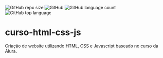 ![GitHub repo size](https://img.shields.io/github/repo-size/diegosousaDev/curso-html-css-js) 
![GitHub](https://img.shields.io/github/license/diegosousaDev/curso-html-css-js) 
![GitHub language count](https://img.shields.io/github/languages/count/diegosousaDev/curso-html-css-js) 
![GitHub top language](https://img.shields.io/github/languages/top/diegosousaDev/curso-html-css-js)

# curso-html-css-js

Criação de website utilizando HTML, CSS e Javascript baseado no curso da Alura.